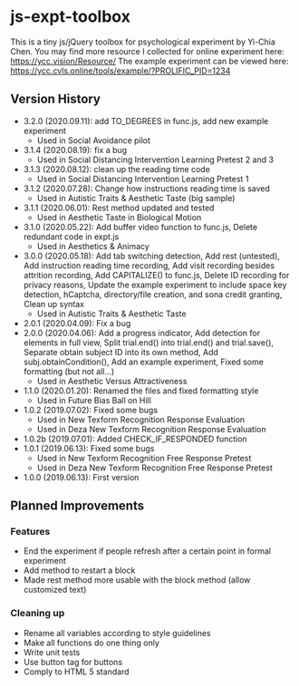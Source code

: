 # js-expt-toolbox
This is a tiny js/jQuery toolbox for psychological experiment by Yi-Chia Chen.
You may find more resource I collected for online experiment here: https://ycc.vision/Resource/
The example experiment can be viewed here: https://ycc.cvls.online/tools/example/?PROLIFIC_PID=1234

## Version History
- 3.2.0 (2020.09.11): add TO_DEGREES in func.js, add new example experiment
    - Used in Social Avoidance pilot
- 3.1.4 (2020.08.19): fix a bug
    - Used in Social Distancing Intervention Learning Pretest 2 and 3
- 3.1.3 (2020.08.12): clean up the reading time code
    - Used in Social Distancing Intervention Learning Pretest 1
- 3.1.2 (2020.07.28): Change how instructions reading time is saved
    - Used in Autistic Traits & Aesthetic Taste (big sample)
- 3.1.1 (2020.06.01): Rest method updated and tested
    - Used in Aesthetic Taste in Biological Motion
- 3.1.0 (2020.05.22): Add buffer video function to func.js,
                      Delete redundant code in expt.js
    - Used in Aesthetics & Animacy
- 3.0.0 (2020.05.18): Add tab switching detection,
                      Add rest (untested),
                      Add instruction reading time recording,
                      Add visit recording besides attrition recording,
                      Add CAPITALIZE() to func.js,
                      Delete ID recording for privacy reasons,
                      Update the example experiment to include space key detection, hCaptcha, directory/file creation, and sona credit granting,
                      Clean up syntax
    - Used in Autistic Traits & Aesthetic Taste
- 2.0.1 (2020.04.09): Fix a bug
- 2.0.0 (2020.04.06): Add a progress indicator,
                      Add detection for elements in full view,
                      Split trial.end() into trial.end() and trial.save(),
                      Separate obtain subject ID into its own method,
                      Add subj.obtainCondition(),
                      Add an example experiment,
                      Fixed some formatting (but not all...)
    - Used in Aesthetic Versus Attractiveness
- 1.1.0 (2020.01.20): Renamed the files and fixed formatting style
    - Used in Future Bias Ball on Hill
- 1.0.2 (2019.07.02): Fixed some bugs
    - Used in New Texform Recognition Response Evaluation
    - Used in Deza New Texform Recognition Response Evaluation
- 1.0.2b (2019.07.01): Added CHECK_IF_RESPONDED function
- 1.0.1 (2019.06.13): Fixed some bugs
    - Used in New Texform Recognition Free Response Pretest
    - Used in Deza New Texform Recognition Free Response Pretest
- 1.0.0 (2019.06.13): First version

## Planned Improvements

### Features
- End the experiment if people refresh after a certain point in formal experiment
- Add method to restart a block
- Made rest method more usable with the block method (allow customized text)

### Cleaning up
- Rename all variables according to style guidelines
- Make all functions do one thing only
- Write unit tests
- Use button tag for buttons
- Comply to HTML 5 standard